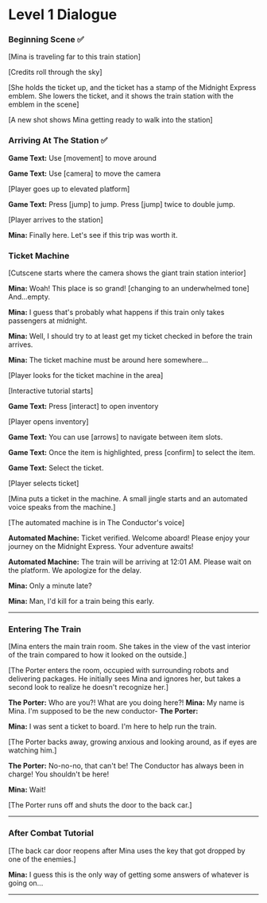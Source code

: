 # Level 1 Dialogue

### Beginning Scene :white_check_mark:

[Mina is traveling far to this train station]

[Credits roll through the sky]

[She holds the ticket up, and the ticket has a stamp of the Midnight Express emblem. She lowers the ticket, and it shows the train station with the emblem in the scene]

[A new shot shows Mina getting ready to walk into the station]

### Arriving At The Station :white_check_mark:

**Game Text:** Use [movement] to move around

**Game Text:** Use [camera] to move the camera

[Player goes up to elevated platform]

**Game Text:** Press [jump] to jump. Press [jump] twice to double jump.

[Player arrives to the station]

**Mina:** Finally here. Let's see if this trip was worth it.

### Ticket Machine

[Cutscene starts where the camera shows the giant train station interior]

**Mina:** Woah! This place is so grand! [changing to an underwhelmed tone] And...empty.

**Mina:** I guess that's probably what happens if this train only takes passengers at midnight.

**Mina:** Well, I should try to at least get my ticket checked in before the train arrives.

**Mina:** The ticket machine must be around here somewhere...

[Player looks for the ticket machine in the area]

[Interactive tutorial starts]

**Game Text:** Press [interact] to open inventory

[Player opens inventory]

**Game Text:** You can use [arrows] to navigate between item slots.

**Game Text:** Once the item is highlighted, press [confirm] to select the item.

**Game Text:** Select the ticket.

[Player selects ticket]

[Mina puts a ticket in the machine. A small jingle starts and an automated voice speaks from the machine.]

[The automated machine is in The Conductor's voice]

**Automated Machine:** Ticket verified. Welcome aboard! Please enjoy your journey on the Midnight Express. Your adventure awaits!

**Automated Machine:** The train will be arriving at 12:01 AM. Please wait on the platform. We apologize for the delay.

**Mina:** Only a minute late?

**Mina:** Man, I'd kill for a train being this early.

---

### Entering The Train

[Mina enters the main train room. She takes in the view of the vast interior of the train compared to how it looked on the outside.]

[The Porter enters the room, occupied with surrounding robots and delivering packages. He initially sees Mina and ignores her, but takes a second look to realize he doesn't recognize her.]

**The Porter:** Who are you?! What are you doing here?!
**Mina:** My name is Mina. I'm supposed to be the new conductor-
**The Porter:** 

**Mina:** I was sent a ticket to board. I'm here to help run the train.

[The Porter backs away, growing anxious and looking around, as if eyes are watching him.]

**The Porter:** No-no-no, that can't be! The Conductor has always been in charge! You shouldn't be here!

**Mina:** Wait!

[The Porter runs off and shuts the door to the back car.]

---

### After Combat Tutorial

[The back car door reopens after Mina uses the key that got dropped by one of the enemies.]

**Mina:** I guess this is the only way of getting some answers of whatever is going on...

---